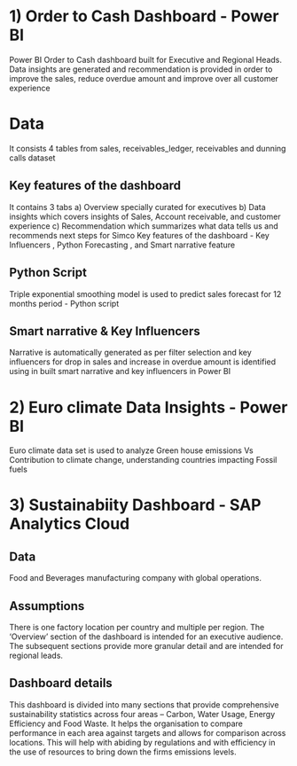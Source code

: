 # 1) Order to Cash Dashboard - Power BI
Power BI Order to Cash dashboard built for Executive and Regional Heads. Data insights are generated and recommendation is provided in order to improve the sales, 
reduce overdue amount and improve over all customer experience 

# Data
It consists 4 tables from sales, receivables_ledger, receivables and dunning calls dataset

## Key features of the dashboard
It contains 3 tabs 
a) Overview specially curated for executives 
b) Data insights which covers insights of Sales, Account receivable, and customer experience 
c) Recommendation which summarizes what data tells us and recommends next steps for Simco
Key features of the dashboard - Key Influencers , Python Forecasting , and Smart narrative feature

## Python Script 
Triple exponential smoothing model is used to predict sales forecast for 12 months period - Python script 

## Smart narrative & Key Influencers
Narrative is automatically generated as per filter selection and key influencers for drop in sales and increase in overdue amount is identified using in built smart narrative and key influencers in Power BI

# 2) Euro climate Data Insights - Power BI 
Euro climate data set is used to analyze Green house emissions Vs Contribution to climate change, understanding countries impacting Fossil fuels

# 3) Sustainabiity Dashboard - SAP Analytics Cloud 

## Data
Food and Beverages manufacturing company with global operations. 

## Assumptions
There is one factory location per country and multiple per region. The ‘Overview’ section of the dashboard is intended for an executive audience. The subsequent sections provide more granular detail and are intended for regional leads.

## Dashboard details
This dashboard is divided into many sections that provide comprehensive sustainability statistics across four areas – Carbon, Water Usage, Energy Efficiency and Food Waste. It helps the organisation to compare performance in each area against targets and allows for comparison across locations. This will help with abiding by regulations and with efficiency in the use of resources to bring down the firms emissions levels.





